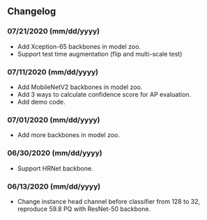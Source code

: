 ## Changelog

### 07/21/2020 (mm/dd/yyyy)
- Add Xception-65 backbones in model zoo.
- Support test time augmentation (flip and multi-scale test)

### 07/11/2020 (mm/dd/yyyy)
- Add MobileNetV2 backbones in model zoo.
- Add 3 ways to calculate confidence score for AP evaluation.
- Add demo code.

### 07/01/2020 (mm/dd/yyyy)
- Add more backbones in model zoo.

### 06/30/2020 (mm/dd/yyyy)
- Support HRNet backbone.

### 06/13/2020 (mm/dd/yyyy)
- Change instance head channel before classifier from 128 to 32, reproduce 59.8 PQ with ResNet-50 backbone.
